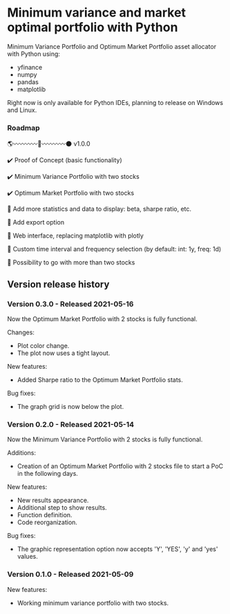 # Minimum variance and market optimal portfolio with Python

Minimum Variance Portfolio and Optimum Market Portfolio asset allocator with Python using:
* yfinance
* numpy
* pandas
* matplotlib

Right now is only available for Python IDEs, planning to release on Windows and Linux.

### Roadmap

:earth_americas::wavy_dash::wavy_dash::wavy_dash::wavy_dash::rocket::wavy_dash::wavy_dash::wavy_dash::wavy_dash::new_moon: v1.0.0

:heavy_check_mark: Proof of Concept (basic functionality)

:heavy_check_mark: Minimum Variance Portfolio with two stocks

:heavy_check_mark: Optimum Market Portfolio with two stocks

:construction: Add more statistics and data to display: beta, sharpe ratio, etc.

:construction: Add export option

:construction: Web interface, replacing matplotlib with plotly

:construction: Custom time interval and frequency selection (by default: int: 1y, freq: 1d)

:construction: Possibility to go with more than two stocks

## Version release history

### Version 0.3.0 - Released 2021-05-16

Now the Optimum Market Portfolio with 2 stocks is fully functional.

Changes:
* Plot color change.
* The plot now uses a tight layout.

New features:
* Added Sharpe ratio to the Optimum Market Portfolio stats.

Bug fixes:
* The graph grid is now below the plot.

### Version 0.2.0 - Released 2021-05-14

Now the Minimum Variance Portfolio with 2 stocks is fully functional.

Additions:
* Creation of an Optimum Market Portfolio with 2 stocks file to start a PoC in the following days.

New features:
* New results appearance.
* Additional step to show results.
* Function definition.
* Code reorganization.

Bug fixes:
* The graphic representation option now accepts 'Y', 'YES', 'y' and 'yes' values.

### Version 0.1.0 - Released 2021-05-09

New features:
* Working minimum variance portfolio with two stocks.
